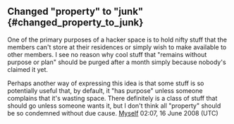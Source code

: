 ## Changed "property" to "junk" {#changed_property_to_junk}

One of the primary purposes of a hacker space is to hold nifty stuff
that the members can't store at their residences or simply wish to make
available to other members. I see no reason why cool stuff that "remains
without purpose or plan" should be purged after a month simply because
nobody's claimed it yet.

Perhaps another way of expressing this idea is that some stuff is so
potentially useful that, by default, it "has purpose" unless someone
complains that it's wasting space. There definitely is a class of stuff
that should go unless someone wants it, but I don't think all "property"
should be so condemned without due cause.
[Myself](User:Myself) 02:07, 16 June 2008 (UTC)
